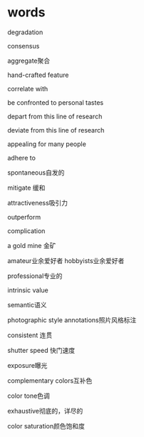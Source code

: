 # words

degradation

consensus

aggregate聚合

hand-crafted feature

correlate with 

be confronted to personal tastes

depart from this line of research

deviate from this line of research

appealing for many people

adhere to 

spontaneous自发的


mitigate 缓和


attractiveness吸引力


outperform 


complication

a gold mine 金矿

amateur业余爱好者
hobbyists业余爱好者

professional专业的

intrinsic value

semantic语义

photographic style annotations照片风格标注

consistent 连贯

shutter speed 快门速度

exposure曝光 

complementary colors互补色

color tone色调

exhaustive彻底的，详尽的


color saturation颜色饱和度




